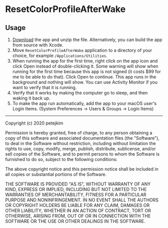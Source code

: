 # ResetColorProfileAfterWake

## Usage

1. [Download](https://github.com/petejkim/ResetColorProfileAfterWake/releases/download/1.1/ResetColorProfileAfterWake-1.1.zip)
the app and unzip the file. Alternatively, you can build the app from source
with Xcode.
2. Move `ResetColorProfileAfterWake` application to a directory of your choice,
for example `/Applications/Utilities`.
3. When running the app for the first time, right click on the app icon and
click Open instead of double-clicking it. Some warning will show when running
for the first time because this app is not signed (it costs $99 for me to be
able to do that). Click Open to continue. This app runs in the background and
nothing will show. You can use Activity Monitor if you want to verify that it
is running.
4. Verify that it works by making the computer go to sleep, and then waking it
back up.
5. To make the app run automatically, add the app to your macOS user's Login
Items. (System Preferences -> Users & Groups -> Login Items)

- - -

Copyright (c) 2020 petejkim

Permission is hereby granted, free of charge, to any person obtaining a copy
of this software and associated documentation files (the "Software"), to deal
in the Software without restriction, including without limitation the rights
to use, copy, modify, merge, publish, distribute, sublicense, and/or sell
copies of the Software, and to permit persons to whom the Software is
furnished to do so, subject to the following conditions:

The above copyright notice and this permission notice shall be included in all
copies or substantial portions of the Software.

THE SOFTWARE IS PROVIDED "AS IS", WITHOUT WARRANTY OF ANY KIND, EXPRESS OR
IMPLIED, INCLUDING BUT NOT LIMITED TO THE WARRANTIES OF MERCHANTABILITY,
FITNESS FOR A PARTICULAR PURPOSE AND NONINFRINGEMENT. IN NO EVENT SHALL THE
AUTHORS OR COPYRIGHT HOLDERS BE LIABLE FOR ANY CLAIM, DAMAGES OR OTHER
LIABILITY, WHETHER IN AN ACTION OF CONTRACT, TORT OR OTHERWISE, ARISING FROM,
OUT OF OR IN CONNECTION WITH THE SOFTWARE OR THE USE OR OTHER DEALINGS IN THE
SOFTWARE.
